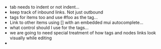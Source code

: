 - tab needs to indent or not indent...
- keep track of inbound links.  Not just outbound
- tags for items too and use #foo as the tag... 
- Link to other items using [] with an embedded mui autocomplete... 
- what control should I use for the tags... 
- we are going to need special treatment of how tags and nodes links look visually while editing
- 
